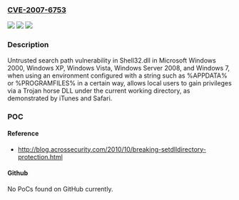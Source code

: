 ### [CVE-2007-6753](https://cve.mitre.org/cgi-bin/cvename.cgi?name=CVE-2007-6753)
![](https://img.shields.io/static/v1?label=Product&message=n%2Fa&color=blue)
![](https://img.shields.io/static/v1?label=Version&message=n%2Fa&color=blue)
![](https://img.shields.io/static/v1?label=Vulnerability&message=n%2Fa&color=brighgreen)

### Description

Untrusted search path vulnerability in Shell32.dll in Microsoft Windows 2000, Windows XP, Windows Vista, Windows Server 2008, and Windows 7, when using an environment configured with a string such as %APPDATA% or %PROGRAMFILES% in a certain way, allows local users to gain privileges via a Trojan horse DLL under the current working directory, as demonstrated by iTunes and Safari.

### POC

#### Reference
- http://blog.acrossecurity.com/2010/10/breaking-setdlldirectory-protection.html

#### Github
No PoCs found on GitHub currently.

